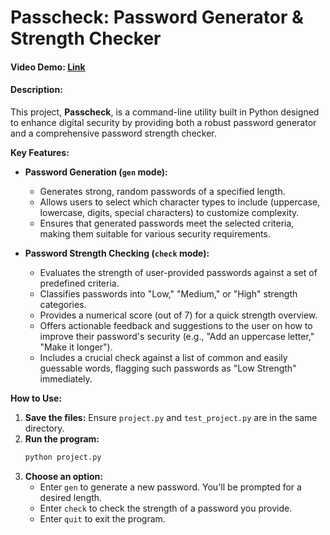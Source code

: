 # Passcheck: Password Generator & Strength Checker

#### Video Demo:  **[Link]()**

#### Description:

This project, **Passcheck**, is a command-line utility built in Python designed to enhance digital security by providing both a robust password generator and a comprehensive password strength checker.

**Key Features:**

* **Password Generation (`gen` mode):**
    * Generates strong, random passwords of a specified length.
    * Allows users to select which character types to include (uppercase, lowercase, digits, special characters) to customize complexity.
    * Ensures that generated passwords meet the selected criteria, making them suitable for various security requirements.

* **Password Strength Checking (`check` mode):**
    * Evaluates the strength of user-provided passwords against a set of predefined criteria.
    * Classifies passwords into "Low," "Medium," or "High" strength categories.
    * Provides a numerical score (out of 7) for a quick strength overview.
    * Offers actionable feedback and suggestions to the user on how to improve their password's security (e.g., "Add an uppercase letter," "Make it longer").
    * Includes a crucial check against a list of common and easily guessable words, flagging such passwords as "Low Strength" immediately.

**How to Use:**

1.  **Save the files:** Ensure `project.py` and `test_project.py` are in the same directory.
2.  **Run the program:**
    ```bash
    python project.py
    ```
3.  **Choose an option:**
    * Enter `gen` to generate a new password. You'll be prompted for a desired length.
    * Enter `check` to check the strength of a password you provide.
    * Enter `quit` to exit the program.



